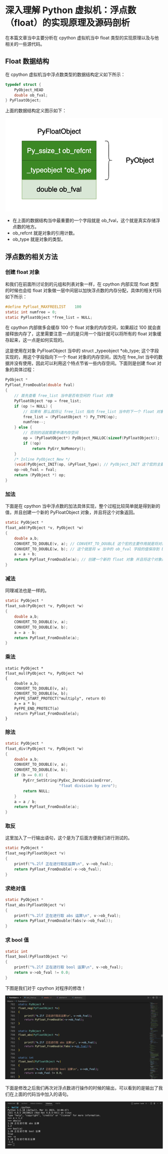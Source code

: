 # 深入理解 Python 虚拟机：浮点数（float）的实现原理及源码剖析

在本篇文章当中主要分析在 cpython 虚拟机当中 float 类型的实现原理以及与他相关的一些源代码。

## Float 数据结构

在 cpython 虚拟机当中浮点数类型的数据结构定义如下所示：

```c
typedef struct {
    PyObject_HEAD
    double ob_fval;
} PyFloatObject;
```

上面的数据结构定义图示如下：

![](../images/12-tuple.png)

- 在上面的数据结构当中最重要的一个字段就是 ob_fval，这个就是真实存储浮点数的地方。
- ob_refcnt 就是对象的引用计数。
- ob_type 就是对象的类型。

## 浮点数的相关方法

### 创建 float 对象

和我们在前面所讨论到的元组和列表对象一样，在 cpython 内部实现 float 类型的时候也会给 float 对象做一层中间层以加快浮点数的内存分配，具体的相关代码如下所示：

```c
#define PyFloat_MAXFREELIST    100
static int numfree = 0;
static PyFloatObject *free_list = NULL;
```

在 cpython 内部做多会缓存 100 个 float 对象的内存空间，如果超过 100 就会直接释放内存了，这里需要注意一点的是只用一个指针就可以将所有的 float 对象缓存起来，这一点是如何实现的。

这是使用在对象 PyFloatObject 当中的 struct _typeobject *ob_type; 这个字段实现的，用这个字段指向下一个 float 对象的内存空间，因为在 free_list 当中的数据并没有使用，因此可以利用这个特点节省一些内存空间。下面则是创建 float 对象的具体过程：

```c
PyObject *
PyFloat_FromDouble(double fval)
{
    // 首先查看 free_list 当中是否有空闲的 float 对象
    PyFloatObject *op = free_list;
    if (op != NULL) {
        // 如果有 那么就将让 free_list 指向 free_list 当中的下一个 float 对象 并且将对应的个数减 1
        free_list = (PyFloatObject *) Py_TYPE(op);
        numfree--;
    } else {
      	// 否则的话就需要申请内存空间
        op = (PyFloatObject*) PyObject_MALLOC(sizeof(PyFloatObject));
        if (!op)
            return PyErr_NoMemory();
    }
    /* Inline PyObject_New */
    (void)PyObject_INIT(op, &PyFloat_Type); // PyObject_INIT 这个宏的主要作用是将对象的引用计数设置成 1
    op->ob_fval = fval;
    return (PyObject *) op;
}
```

### 加法

下面是在 cpython 当中浮点数的加法具体实现，整个过程比较简单就是得到新的值，并且创建一个新的 PyFloatObject 对象，并且将这个对象返回。

```c
static PyObject *
float_add(PyObject *v, PyObject *w)
{
    double a,b;
    CONVERT_TO_DOUBLE(v, a); // CONVERT_TO_DOUBLE 这个宏的主要作用就是将对象的 ob_fval 这个字段的值保存到 a 当中
    CONVERT_TO_DOUBLE(w, b); // 这个就是将 w 当中的 ob_fval 字段的值保存到 b 当中
    a = a + b;
    return PyFloat_FromDouble(a); // 创建一个新的 float 对象 并且将这个对象返回
}
```

### 减法

同理减法也是一样的。

```c
static PyObject *
float_sub(PyObject *v, PyObject *w)
{
    double a,b;
    CONVERT_TO_DOUBLE(v, a);
    CONVERT_TO_DOUBLE(w, b);
    a = a - b;
    return PyFloat_FromDouble(a);
}
```

### 乘法

```
static PyObject *
float_mul(PyObject *v, PyObject *w)
{
    double a,b;
    CONVERT_TO_DOUBLE(v, a);
    CONVERT_TO_DOUBLE(w, b);
    PyFPE_START_PROTECT("multiply", return 0)
    a = a * b;
    PyFPE_END_PROTECT(a)
    return PyFloat_FromDouble(a);
}
```

### 除法

```c
static PyObject *
float_div(PyObject *v, PyObject *w)
{
    double a,b;
    CONVERT_TO_DOUBLE(v, a);
    CONVERT_TO_DOUBLE(w, b);
    if (b == 0.0) {
        PyErr_SetString(PyExc_ZeroDivisionError,
                        "float division by zero");
        return NULL;
    }
    a = a / b;
    return PyFloat_FromDouble(a);
}
```

### 取反

这里加入了一行输出语句，这个是为了后面方便我们进行测试的。

```c
static PyObject *
float_neg(PyFloatObject *v)
{
    printf("%.2lf 正在进行取反运算\n", v->ob_fval);
    return PyFloat_FromDouble(-v->ob_fval);
}
```

### 求绝对值

```c
static PyObject *
float_abs(PyFloatObject *v)
{
    printf("%.2lf 正在进行取 abs 运算\n", v->ob_fval);
    return PyFloat_FromDouble(fabs(v->ob_fval));
}
```

### 求 bool 值

```c
static int
float_bool(PyFloatObject *v)
{
    printf("%.2lf 正在进行取 bool 运算\n", v->ob_fval);
    return v->ob_fval != 0.0;
}
```

下图是我们对于 cpython 对程序的修改！

![](../images/14-float.png)

下面是修改之后我们再次对浮点数进行操作的时候的输出，可以看到的是输出了我们在上面的代码当中加入的语句。

![](../images/13-float.png)

